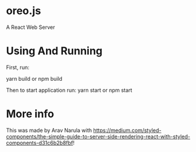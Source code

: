 # oreo.js
A React Web Server


# Using And Running

First, run:

yarn build or npm build


Then to start application run:
yarn start or npm start



# More info

This was made by Arav Narula with https://medium.com/styled-components/the-simple-guide-to-server-side-rendering-react-with-styled-components-d31c6b2b8fbf!


